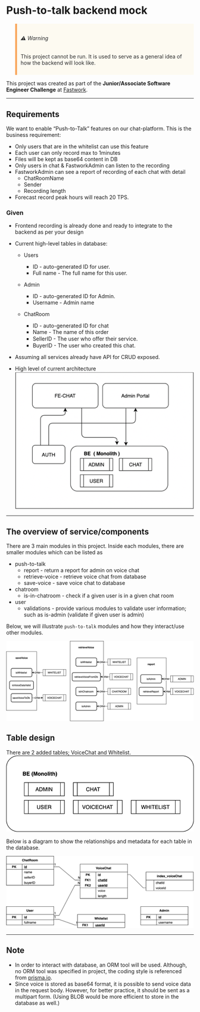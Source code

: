 # Push-to-talk backend mock

<blockquote style="background: #FDFAF1; border-left: 5px solid #F9A75D; padding: 10px; color: #2B2B2B">
<h6 style="color:#2B2B2B">⚠️ Warning</h6>
<p>
This project cannot be run. It is used to serve as a general idea of how the backend will look like.
</p>
</blockquote>

This project was created as part of the **Junior/Associate Software Engineer Challenge** at [Fastwork](https://fastwork.co).

---
## Requirements

We want to enable “Push-to-Talk” features on our chat-platform. This is the business requirement:

- Only users that are in the whitelist can use this feature
- Each user can only record max to 1minutes
- Files will be kept as base64 content in DB
- Only users in chat & FastworkAdmin can listen to the recording
- FastworkAdmin can see a report of recording of each chat with detail
  - ChatRoomName
  - Sender
  - Recording length
- Forecast record peak hours will reach 20 TPS.

### Given

- Frontend recording is already done and ready to integrate to the backend as per your design
- Current high-level tables in database:

  - Users

    - ID <PK> - auto-generated ID for user.
    - Full name - The full name for this user.

  - Admin
    - ID <PK> - auto-generated ID for Admin.
    - Username - Admin name
  - ChatRoom
    - ID <PK> - auto-generated ID for chat
    - Name - The name of this order
    - SellerID - The user who oﬀer their service.
    - BuyerID - The user who created this chat.

- Assuming all services already have API for CRUD exposed.
- High level of current architecture
  ![high level of current architecture](markdown_assets/current_architecture.png)

---
## The overview of service/components

There are 3 main modules in this project. Inside each modules, there are smaller modules which can be listed as
- push-to-talk
    - report - return a report for admin on voice chat
    - retrieve-voice - retrieve voice chat from database
    - save-voice - save voice chat to database
- chatroom
    - is-in-chatroom - check if a given user is in a given chat room
- user
    - validations - provide various modules to validate user information; such as is-admin (validate if given user is admin)

Below, we will illustrate `push-to-talk` modules and how they interact/use other modules.

![overview of components/modules](markdown_assets/component_overview.png)

## Table design
There are 2 added tables; VoiceChat and Whitelist.
![table](markdown_assets/table.png)

Below is a diagram to show the relationships and metadata for each table in the database. 

![table diagram](markdown_assets/table_diagram.png)

---
## Note

- In order to interact with database, an ORM tool will be used. Although, no ORM tool was specified in project, the coding style is referenced from [prisma.io](https://www.prisma.io).
- Since voice is stored as base64 format, it is possible to send voice data in the request body. However, for better practice, it should be sent as a multipart form. (Using BLOB would be more efficient to store in the database as well.)
